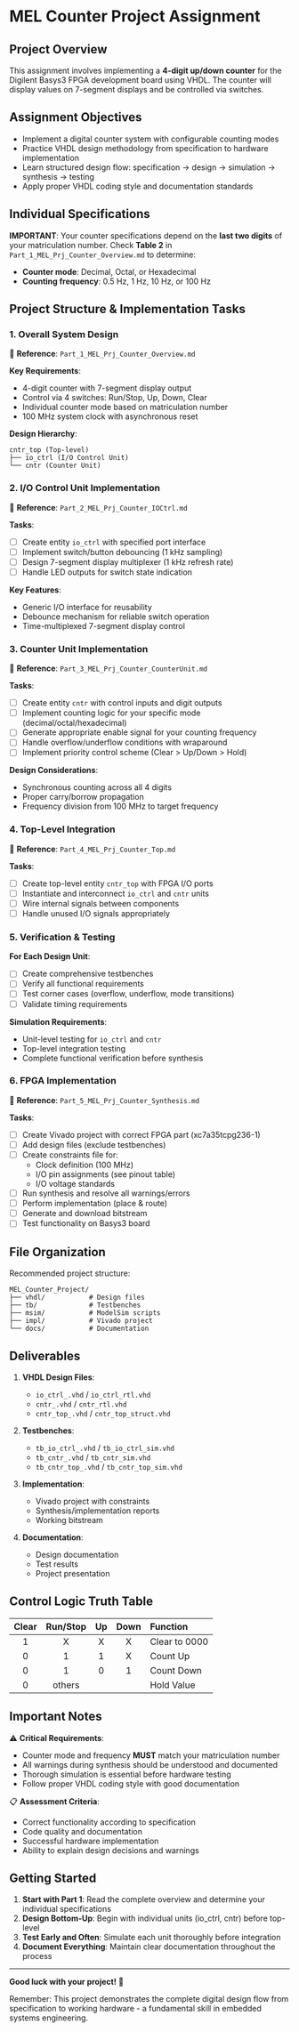# MEL Counter Project Assignment

## Project Overview

This assignment involves implementing a **4-digit up/down counter** for the Digilent Basys3 FPGA development board using VHDL. The counter will display values on 7-segment displays and be controlled via switches.

## Assignment Objectives

- Implement a digital counter system with configurable counting modes
- Practice VHDL design methodology from specification to hardware implementation
- Learn structured design flow: specification → design → simulation → synthesis → testing
- Apply proper VHDL coding style and documentation standards

## Individual Specifications

**IMPORTANT**: Your counter specifications depend on the **last two digits** of your matriculation number. Check **Table 2** in `Part_1_MEL_Prj_Counter_Overview.md` to determine:

- **Counter mode**: Decimal, Octal, or Hexadecimal
- **Counting frequency**: 0.5 Hz, 1 Hz, 10 Hz, or 100 Hz

## Project Structure & Implementation Tasks

### 1. Overall System Design

📖 **Reference**: `Part_1_MEL_Prj_Counter_Overview.md`

**Key Requirements**:

- 4-digit counter with 7-segment display output
- Control via 4 switches: Run/Stop, Up, Down, Clear
- Individual counter mode based on matriculation number
- 100 MHz system clock with asynchronous reset

**Design Hierarchy**:

```text
cntr_top (Top-level)
├── io_ctrl (I/O Control Unit)
└── cntr (Counter Unit)
```

### 2. I/O Control Unit Implementation

📖 **Reference**: `Part_2_MEL_Prj_Counter_IOCtrl.md`

**Tasks**:

- [ ] Create entity `io_ctrl` with specified port interface
- [ ] Implement switch/button debouncing (1 kHz sampling)
- [ ] Design 7-segment display multiplexer (1 kHz refresh rate)
- [ ] Handle LED outputs for switch state indication

**Key Features**:

- Generic I/O interface for reusability
- Debounce mechanism for reliable switch operation
- Time-multiplexed 7-segment display control

### 3. Counter Unit Implementation

📖 **Reference**: `Part_3_MEL_Prj_Counter_CounterUnit.md`

**Tasks**:

- [ ] Create entity `cntr` with control inputs and digit outputs
- [ ] Implement counting logic for your specific mode (decimal/octal/hexadecimal)
- [ ] Generate appropriate enable signal for your counting frequency
- [ ] Handle overflow/underflow conditions with wraparound
- [ ] Implement priority control scheme (Clear > Up/Down > Hold)

**Design Considerations**:

- Synchronous counting across all 4 digits
- Proper carry/borrow propagation
- Frequency division from 100 MHz to target frequency

### 4. Top-Level Integration

📖 **Reference**: `Part_4_MEL_Prj_Counter_Top.md`

**Tasks**:

- [ ] Create top-level entity `cntr_top` with FPGA I/O ports
- [ ] Instantiate and interconnect `io_ctrl` and `cntr` units
- [ ] Wire internal signals between components
- [ ] Handle unused I/O signals appropriately

### 5. Verification & Testing

**For Each Design Unit**:

- [ ] Create comprehensive testbenches
- [ ] Verify all functional requirements
- [ ] Test corner cases (overflow, underflow, mode transitions)
- [ ] Validate timing requirements

**Simulation Requirements**:

- Unit-level testing for `io_ctrl` and `cntr`
- Top-level integration testing
- Complete functional verification before synthesis

### 6. FPGA Implementation

📖 **Reference**: `Part_5_MEL_Prj_Counter_Synthesis.md`

**Tasks**:

- [ ] Create Vivado project with correct FPGA part (xc7a35tcpg236-1)
- [ ] Add design files (exclude testbenches)
- [ ] Create constraints file for:
  - Clock definition (100 MHz)
  - I/O pin assignments (see pinout table)
  - I/O voltage standards
- [ ] Run synthesis and resolve all warnings/errors
- [ ] Perform implementation (place & route)
- [ ] Generate and download bitstream
- [ ] Test functionality on Basys3 board

## File Organization

Recommended project structure:

```text
MEL_Counter_Project/
├── vhdl/           # Design files
├── tb/             # Testbenches  
├── msim/           # ModelSim scripts
├── impl/           # Vivado project
└── docs/           # Documentation
```

## Deliverables

1. **VHDL Design Files**:
   - `io_ctrl_.vhd` / `io_ctrl_rtl.vhd`
   - `cntr_.vhd` / `cntr_rtl.vhd`  
   - `cntr_top_.vhd` / `cntr_top_struct.vhd`

2. **Testbenches**:
   - `tb_io_ctrl_.vhd` / `tb_io_ctrl_sim.vhd`
   - `tb_cntr_.vhd` / `tb_cntr_sim.vhd`
   - `tb_cntr_top_.vhd` / `tb_cntr_top_sim.vhd`

3. **Implementation**:
   - Vivado project with constraints
   - Synthesis/implementation reports
   - Working bitstream

4. **Documentation**:
   - Design documentation
   - Test results
   - Project presentation

## Control Logic Truth Table

| Clear | Run/Stop | Up | Down | Function |
|:-----:|:--------:|:--:|:----:|:---------|
| 1     | X        | X  | X    | Clear to 0000 |
| 0     | 1        | 1  | X    | Count Up |
| 0     | 1        | 0  | 1    | Count Down |
| 0     | others   |    |      | Hold Value |

## Important Notes

⚠️ **Critical Requirements**:

- Counter mode and frequency **MUST** match your matriculation number
- All warnings during synthesis should be understood and documented
- Thorough simulation is essential before hardware testing
- Follow proper VHDL coding style with good documentation

📋 **Assessment Criteria**:

- Correct functionality according to specification
- Code quality and documentation
- Successful hardware implementation
- Ability to explain design decisions and warnings

## Getting Started

1. **Start with Part 1**: Read the complete overview and determine your individual specifications
2. **Design Bottom-Up**: Begin with individual units (io_ctrl, cntr) before top-level
3. **Test Early and Often**: Simulate each unit thoroughly before integration
4. **Document Everything**: Maintain clear documentation throughout the process

---

**Good luck with your project!** 🚀

Remember: This project demonstrates the complete digital design flow from specification to working hardware - a fundamental skill in embedded systems engineering.
